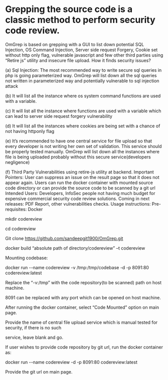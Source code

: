 # Grepping the source code is a classic method to perform security code review.
OmGrep is based on grepping with a GUI to list down potential SQL Injection, OS Command Injection,
Server side request Forgery, Cookie set without http only flag, vulnerable javascript and few other third
parties using “Retire js” utility and insecure file upload.
How it finds security issues?

(a) Sql Injection: The most recommended way to write secure sql queries in php is going
parameterized way. OmGrep will list down all the sql queries not written in parameterized way
and potentially vulnerable to sql injection attack

(b) It will list all the instance where os system command functions are used with a variable.

(c) It will list all the instance where functions are used with a variable which can lead to server side
request forgery vulnerability

(d) It will list all the instances where cookies are being set with a chance of not having httponly flag

(e) It’s recommended to have one central service for file upload so that every developer is not
writing her own set of validation. This service should be properly tested manually. OmGrep will
list down all the instances where file is being uploaded probably without this secure
service(developers negligence)

(f) Third Party Vulnerabilities using retire-js utility at backend.
Important Pointers:
User can suppress an issue on the result page so that it does not appear again.
Users can run the docker container with mounted source code directory or can provide the source code
to be scanned by a git url
Intended Users: Developers, InfoSec people not having much budget for expensive commercial security
code review solutions.
Coming in next releases: PDF Report, other vulnerabilities checks.
Usage instructions:
Pre-requisites: Docker

mkdir codereview

cd codereview

Git clone https://github.com/sandeepgit1900/OmGrep.git

docker build “absolute path of directory/codereview” –t codereview

Mounting codebase:

docker run --name codereview -v /tmp:/tmp/codebase -d -p 8091:80 codereview:latest

Replace the “-v:/tmp” with the code repository(to be scanned) path on host machine.

8091 can be replaced with any port which can be opened on host machine.

After running the docker container, select “Code Mounted” option on main page.

Provide the name of central file upload service which is manual tested for security, if there is no such

service, leave blank and go.

If user wishes to provide code repository by git url, run the docker container as:

docker run --name codereview -d -p 8091:80 codereview:latest

Provide the git url on main page.
